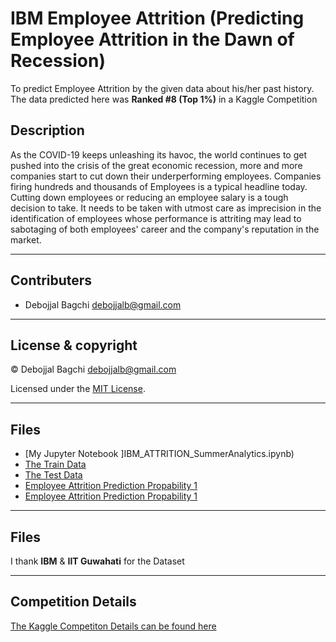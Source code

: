 # IBM Employee Attrition (Predicting Employee Attrition in the Dawn of Recession)
To predict Employee Attrition by the given data about his/her past history.
The data predicted here was **Ranked #8 (Top 1%)** in a Kaggle Competition 

## Description

As the COVID-19 keeps unleashing its havoc, the world continues to get pushed into the crisis of the great economic recession, more and more companies start to cut down their underperforming employees. Companies firing hundreds and thousands of Employees is a typical headline today. Cutting down employees or reducing an employee salary is a tough decision to take. It needs to be taken with utmost care as imprecision in the identification of employees whose performance is attriting may lead to sabotaging of both employees' career and the company's reputation in the market.

---

## Contributers

- Debojjal Bagchi <debojjalb@gmail.com>

---

## License & copyright

© Debojjal Bagchi <debojjalb@gmail.com>

Licensed under the [MIT License](LICENSE).

---

## Files

* [My Jupyter Notebook ]IBM_ATTRITION_SummerAnalytics.ipynb)
* [The Train Data](train.csv)
* [The Test Data](test.csv)
* [Employee Attrition Prediction Propability 1](XGB_FINAL_SUBMISSION_1)
* [Employee Attrition Prediction Propability 1](lgbm_final_submission)

---

## Files

I thank **IBM** & **IIT Guwahati** for the Dataset

---

## Competition Details

[The Kaggle Competiton Details can be found here](https://www.kaggle.com/c/summeranalytics2020/)
